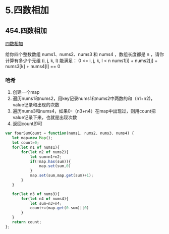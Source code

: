 # 5.四数相加

## 454.四数相加

[四数相加](https://leetcode.cn/problems/4sum-ii/)  

给你四个整数数组 nums1、nums2、nums3 和 nums4 ，数组长度都是 n ，请你计算有多少个元组 (i, j, k, l) 能满足：
0 <= i, j, k, l < n
nums1[i] + nums2[j] + nums3[k] + nums4[l] == 0

### 哈希

1. 创建一个map
2. 遍历nums1和nums2，用key记录nums1和nums2中两数的和（n1+n2)，value记录和出现的次数
3. 遍历nums3和nums4，如果0-（n3+n4）在map中出现过，则用count把value记录下来，也就是出现次数
4. 返回count即可

```js
var fourSumCount = function(nums1, nums2, nums3, nums4) {
   let map=new Map();
   let count=0;
   for(let n1 of nums1){
       for(let n2 of nums2){
           let sum=n1+n2;
           if(!map.has(sum)){
               map.set(sum,0)
           }
           map.set(sum,map.get(sum)+1);
       }
   }

   for(let n3 of nums3){
       for(let n4 of nums4){
           let sum=n3+n4;
           count+=(map.get(0-sum)||0)
       }
   }
   return count;
};
```


